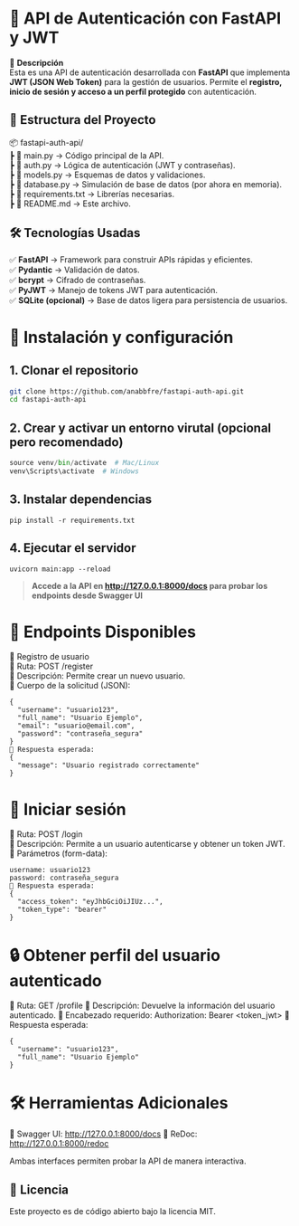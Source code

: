# 📌 API de Autenticación con FastAPI y JWT  


🚀 **Descripción**  
Esta es una API de autenticación desarrollada con **FastAPI** que implementa **JWT (JSON Web Token)** para la gestión de usuarios. Permite el **registro, inicio de sesión y acceso a un perfil protegido** con autenticación.  


  

## 📂 Estructura del Proyecto  
📦 fastapi-auth-api/  
┣ 📄 main.py → Código principal de la API.  
┣ 📄 auth.py → Lógica de autenticación (JWT y contraseñas).  
┣ 📄 models.py → Esquemas de datos y validaciones.  
┣ 📄 database.py → Simulación de base de datos (por ahora en memoria).  
┣ 📄 requirements.txt → Librerías necesarias.  
┣ 📄 README.md → Este archivo.  


    

  
## 🛠️ Tecnologías Usadas  
✅ **FastAPI** → Framework para construir APIs rápidas y eficientes.  
✅ **Pydantic** → Validación de datos.  
✅ **bcrypt** → Cifrado de contraseñas.  
✅ **PyJWT** → Manejo de tokens JWT para autenticación.  
✅ **SQLite (opcional)** → Base de datos ligera para persistencia de usuarios.  





# 🚀 Instalación y configuración


## 1. Clonar el repositorio 
```bash
git clone https://github.com/anabbfre/fastapi-auth-api.git
cd fastapi-auth-api
```

## 2. Crear y activar un entorno virutal (opcional pero recomendado)
```python -m venv venv
source venv/bin/activate  # Mac/Linux
venv\Scripts\activate  # Windows
```

## 3. Instalar dependencias 
```
pip install -r requirements.txt
```

## 4. Ejecutar el servidor
```
uvicorn main:app --reload
```



    

  
> **Accede a la API en http://127.0.0.1:8000/docs para probar los endpoints desde Swagger UI**






  
# 🔑 **Endpoints Disponibles**  
📝 Registro de usuario  
📌 Ruta: POST /register  
📌 Descripción: Permite crear un nuevo usuario.  
📌 Cuerpo de la solicitud (JSON):  
```
{  
  "username": "usuario123",  
  "full_name": "Usuario Ejemplo",  
  "email": "usuario@email.com",  
  "password": "contraseña_segura"  
}  
📌 Respuesta esperada:  
{  
  "message": "Usuario registrado correctamente"  
}  
```


  
  
# 🔐 **Iniciar sesión**
📌 Ruta: POST /login  
📌 Descripción: Permite a un usuario autenticarse y obtener un token JWT.  
📌 Parámetros (form-data):  
```
username: usuario123
password: contraseña_segura
📌 Respuesta esperada:
{
  "access_token": "eyJhbGciOiJIUz...",
  "token_type": "bearer"
}
```





# 🔒 **Obtener perfil del usuario autenticado**
📌 Ruta: GET /profile
📌 Descripción: Devuelve la información del usuario autenticado.
📌 Encabezado requerido:
Authorization: Bearer <token_jwt>
📌 Respuesta esperada:  
```  
{
  "username": "usuario123",
  "full_name": "Usuario Ejemplo"
}
```






# 🛠️ **Herramientas Adicionales**
📌 Swagger UI: http://127.0.0.1:8000/docs
📌 ReDoc: http://127.0.0.1:8000/redoc

Ambas interfaces permiten probar la API de manera interactiva.






## 📜 **Licencia**
Este proyecto es de código abierto bajo la licencia MIT.

